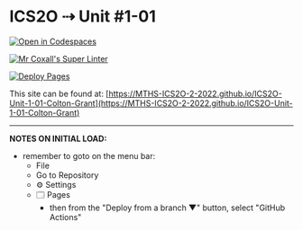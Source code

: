 # ICS2O ⇢ Unit #1-01

[![Open in Codespaces](https://classroom.github.com/assets/launch-codespace-f4981d0f882b2a3f0472912d15f9806d57e124e0fc890972558857b51b24a6f9.svg)](https://classroom.github.com/open-in-codespaces?assignment_repo_id=10038897)

[![Mr Coxall's Super Linter](https://github.com/MTHS-ICS2O-2-2022/ICS2O-Unit-1-01-Colton-Grant/workflows/Mr%20Coxall's%20Super%20Linter/badge.svg)](https://github.com/MTHS-ICS2O-2-2022/ICS2O-Unit-1-01-Colton-Grant/actions)

[![Deploy Pages](https://github.com/MTHS-ICS2O-2-2022/ICS2O-Unit-1-01-Colton-Grant/workflows/Deploy%20Pages/badge.svg)](https://github.com/MTHS-ICS2O-2-2022/ICS2O-Unit-1-01-Colton-Grant/actions)

This site can be found at: [https://MTHS-ICS2O-2-2022.github.io/ICS2O-Unit-1-01-Colton-Grant](https://MTHS-ICS2O-2-2022.github.io/ICS2O-Unit-1-01-Colton-Grant)

---

**NOTES ON INITIAL LOAD:**
- remember to goto on the menu bar:
  - File
  - Go to Repository
  - ⚙ Settings
  - 🗔 Pages
    - then from the "Deploy from a branch ▼" button, select "GitHub Actions"
